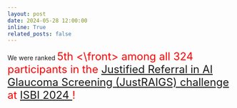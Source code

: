 ```yaml
---
layout: post
date: 2024-05-28 12:00:00
inline: True
related_posts: false
---
```

We were ranked <font size=5 color=RED> 5th <\front> among all 324 participants in the <a href='https://justraigs.grand-challenge.org/'> Justified Referral in AI Glaucoma Screening (JustRAIGS) challenge</a> at <a href='https://biomedicalimaging.org/2024/'> ISBI 2024 </a>!
